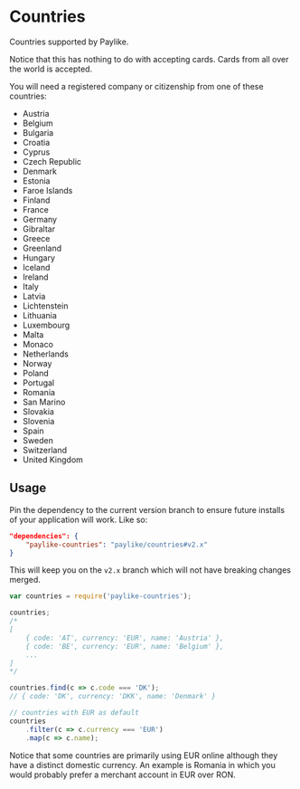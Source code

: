 # Countries

Countries supported by Paylike.

Notice that this has nothing to do with accepting cards. Cards from all over
the world is accepted.

You will need a registered company or citizenship from one of these countries:

- Austria
- Belgium
- Bulgaria
- Croatia
- Cyprus
- Czech Republic
- Denmark
- Estonia
- Faroe Islands
- Finland
- France
- Germany
- Gibraltar
- Greece
- Greenland
- Hungary
- Iceland
- Ireland
- Italy
- Latvia
- Lichtenstein
- Lithuania
- Luxembourg
- Malta
- Monaco
- Netherlands
- Norway
- Poland
- Portugal
- Romania
- San Marino
- Slovakia
- Slovenia
- Spain
- Sweden
- Switzerland
- United Kingdom

## Usage

Pin the dependency to the current version branch to ensure future installs of
your application will work. Like so:

```json
"dependencies": {
	"paylike-countries": "paylike/countries#v2.x"
}
```

This will keep you on the `v2.x` branch which will not have breaking changes
merged.

```js
var countries = require('paylike-countries');

countries;
/*
[
	{ code: 'AT', currency: 'EUR', name: 'Austria' },
	{ code: 'BE', currency: 'EUR', name: 'Belgium' },
	...
]
*/

countries.find(c => c.code === 'DK');
// { code: 'DK', currency: 'DKK', name: 'Denmark' }

// countries with EUR as default
countries
	.filter(c => c.currency === 'EUR')
	.map(c => c.name);
```

Notice that some countries are primarily using EUR online although they have a
distinct domestic currency. An example is Romania in which you would probably
prefer a merchant account in EUR over RON.
